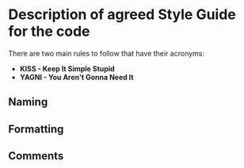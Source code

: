 # Description of agreed Style Guide for the code

There are two main rules to follow that have their acronyms:
- **KISS - Keep It Simple Stupid**
- **YAGNI - You Aren't Gonna Need It**

## Naming

## Formatting


## Comments